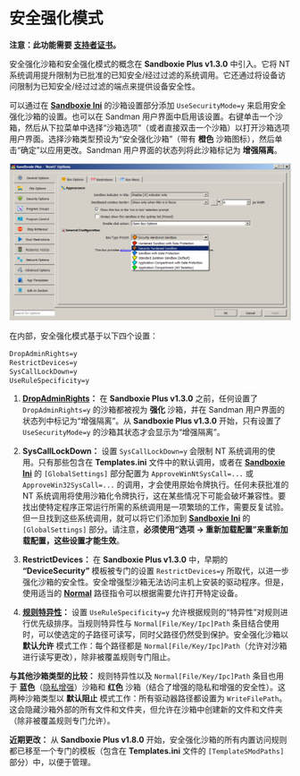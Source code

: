 # 安全强化模式

**注意：此功能需要 [支持者证书](https://sandboxie-plus.com/supporter-certificate/)。**

安全强化沙箱和安全强化模式的概念在 **Sandboxie Plus v1.3.0** 中引入。它将 NT 系统调用提升限制为已批准的已知安全/经过过滤的系统调用。它还通过将设备访问限制为已知安全/经过过滤的端点来提供设备安全性。

可以通过在 **[Sandboxie Ini](../Content/SandboxieIni.md)** 的沙箱设置部分添加 `UseSecurityMode=y` 来启用安全强化沙箱的设置。也可以在 Sandman 用户界面中启用该设置。右键单击一个沙箱，然后从下拉菜单中选择“沙箱选项”（或者直接双击一个沙箱）以打开沙箱选项用户界面。选择沙箱类型预设为“安全强化沙箱”（带有 **橙色** 沙箱图标），然后单击“确定”以应用更改。Sandman 用户界面的状态列将此沙箱标记为 **增强隔离**。

![](../Media/Box_SecurityMode.png)

在内部，安全强化模式基于以下四个设置：

```
DropAdminRights=y
RestrictDevices=y
SysCallLockDown=y
UseRuleSpecificity=y
```

1. **[DropAdminRights](../Content/DropAdminRights.md)：** 在 **Sandboxie Plus v1.3.0** 之前，任何设置了 `DropAdminRights=y` 的沙箱都被视为 **强化** 沙箱，并在 Sandman 用户界面的状态列中标记为“增强隔离”。从 **Sandboxie Plus v1.3.0** 开始，只有设置了 `UseSecurityMode=y` 的沙箱其状态才会显示为“增强隔离”。

2. **SysCallLockDown：** 设置 `SysCallLockDown=y` 会限制 NT 系统调用的使用。只有那些包含在 **Templates.ini** 文件中的默认调用，或者在 **[Sandboxie Ini](../Content/SandboxieIni.md)** 的 `[GlobalSettings]` 部分配置为 `ApproveWinNtSysCall=...` 或 `ApproveWin32SysCall=...` 的调用，才会使用原始令牌执行。任何未获批准的 NT 系统调用将使用沙箱化令牌执行，这在某些情况下可能会破坏兼容性。要找出使特定程序正常运行所需的系统调用是一项繁琐的工作，需要反复试验。但一旦找到这些系统调用，就可以将它们添加到 **[Sandboxie Ini](../Content/SandboxieIni.md)** 的 `[GlobalSettings]` 部分。请注意，**必须使用“选项 -> 重新加载配置”来重新加载配置，这些设置才能生效**。

3. **RestrictDevices：** 在 **Sandboxie Plus v1.3.0** 中，早期的 **“DeviceSecurity”** 模板被专门的设置 `RestrictDevices=y` 所取代，以进一步强化沙箱的安全性。安全增强型沙箱无法访问主机上安装的驱动程序。但是，使用适当的 **[Normal](../Content/NormalFilePath.md)** 路径指令可以根据需要允许打开特定设备。

4. **[规则特异性](../PlusContent/RuleSpecificity.md)：** 设置 `UseRuleSpecificity=y` 允许根据规则的“特异性”对规则进行优先级排序。当规则特异性与 `Normal[File/Key/Ipc]Path` 条目结合使用时，可以使选定的子路径可读写，同时父路径仍然受到保护。安全强化沙箱以 **默认允许** 模式工作：每个路径都是 `Normal[File/Key/Ipc]Path`（允许对沙箱进行读写更改），除非被覆盖规则专门阻止。

**与其他沙箱类型的比较：** 规则特异性以及 `Normal[File/Key/Ipc]Path` 条目也用于 **蓝色**（[隐私增强](../PlusContent/privacy-mode.md)）沙箱和 **红色** 沙箱（结合了增强的隐私和增强的安全性）。这两种沙箱类型以 **默认阻止** 模式工作：所有驱动器路径都设置为 `WriteFilePath`。这会隐藏沙箱外部的所有文件和文件夹，但允许在沙箱中创建新的文件和文件夹（除非被覆盖规则专门允许）。

**近期更改：** 从 **Sandboxie Plus v1.8.0** 开始，安全强化沙箱的所有内置访问规则都已移至一个专门的模板（包含在 **Templates.ini** 文件的 `[TemplateSModPaths]` 部分）中，以便于管理。
